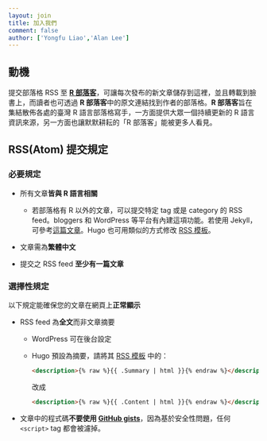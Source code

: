 ```yaml
---
layout: join
title: 加入我們
comment: false
author: ['Yongfu Liao','Alan Lee']
---
```


## 動機

提交部落格 RSS 至 **[R 部落客](/)**，可讓每次發布的新文章儲存到這裡，並且轉載到臉書上，而讀者也可透過 **R 部落客**中的原文連結找到作者的部落格。**R 部落客**旨在集結散佈各處的臺灣 R 語言部落格寫手，一方面提供大眾一個持續更新的 R 語言資訊來源，另一方面也讓默默耕耘的「R 部落客」能被更多人看見。


## RSS(Atom) 提交規定

### 必要規定

- 所有文章**皆與 R 語言相關**

    - 若部落格有 R 以外的文章，可以提交特定 tag 或是 category 的 RSS feed。bloggers 和 WordPress 等平台有內建這項功能。若使用 Jekyll，可參考[這篇文章](https://devblog.dymel.pl/2017/02/09/category-rss-feed-in-jekyll/)。Hugo 也可用類似的方式修改 [RSS 模板](https://gohugo.io/templates/rss/)。

- 文章需為**繁體中文**

- 提交之 RSS feed **至少有一篇文章**

### 選擇性規定

以下規定能確保您的文章在網頁上**正常顯示**

- RSS feed 為**全文**而非文章摘要

    - WordPress 可在後台設定

    - Hugo 預設為摘要，請將其 [RSS 模板](https://gohugo.io/templates/rss/#the-embedded-rss-xml) 中的：
        
        ```html
        <description>{% raw %}{{ .Summary | html }}{% endraw %}</description>
        ```
        
        改成

        ```html
        <description>{% raw %}{{ .Content | html }}{% endraw %}</description>
        ```
- 文章中的程式碼**不要使用 [GitHub gists](https://help.github.com/articles/about-gists/)**，因為基於安全性問題，任何 `<script>` tag 都會被濾掉。